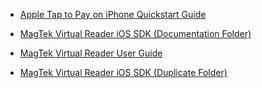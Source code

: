 - [Apple Tap to Pay on iPhone Quickstart Guide](Documentation/Apple%20Tap%20to%20Pay%20on%20iPhone%20Quickstart%20guide/Apple%20Tap%20to%20Pay%20on%20iPhone%20Quickstart%20guide.md)

- [MagTek Virtual Reader iOS SDK (Documentation Folder)](Documentation/MagTek%20Virtual%20Reader%20iOS%20SDK/MagTek-Virtual-Reader-iOS-SDK.md)

- [MagTek Virtual Reader User Guide](Documentation/MagTek%20Virtual%20Reader%20User%20Guide/MagTek%20Virtual%20Reader%20User%20Guide.md)

- [MagTek Virtual Reader iOS SDK (Duplicate Folder)](Documentation/MagTek-Virtual-Reader-iOS-SDK/MagTek-Virtual-Reader-iOS-SDK.md)

